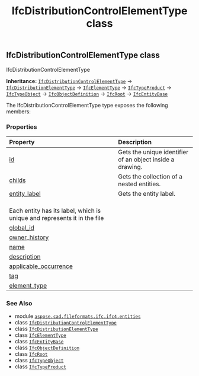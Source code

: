 ﻿---
title: IfcDistributionControlElementType class
second_title: Aspose.CAD for Python via .NET API References
description: 
type: docs
weight: 1820
url: /python-net/aspose.cad.fileformats.ifc.ifc4.entities/ifcdistributioncontrolelementtype/
is_root: false
---

## IfcDistributionControlElementType class

IfcDistributionControlElementType



**Inheritance:** [`IfcDistributionControlElementType`](/cad/python-net/aspose.cad.fileformats.ifc.ifc4.entities/ifcdistributioncontrolelementtype) → 
[`IfcDistributionElementType`](/cad/python-net/aspose.cad.fileformats.ifc.ifc4.entities/ifcdistributionelementtype) → 
[`IfcElementType`](/cad/python-net/aspose.cad.fileformats.ifc.ifc4.entities/ifcelementtype) → 
[`IfcTypeProduct`](/cad/python-net/aspose.cad.fileformats.ifc.ifc4.entities/ifctypeproduct) → 
[`IfcTypeObject`](/cad/python-net/aspose.cad.fileformats.ifc.ifc4.entities/ifctypeobject) → 
[`IfcObjectDefinition`](/cad/python-net/aspose.cad.fileformats.ifc.ifc4.entities/ifcobjectdefinition) → 
[`IfcRoot`](/cad/python-net/aspose.cad.fileformats.ifc.ifc4.entities/ifcroot) → 
[`IfcEntityBase`](/cad/python-net/aspose.cad.fileformats.ifc/ifcentitybase)



The IfcDistributionControlElementType type exposes the following members:

### Properties
| Property | Description |
| :- | :- |
| [id](/cad/python-net/aspose.cad.fileformats.ifc.ifc4.entities/ifcdistributioncontrolelementtype/id) | Gets the unique identifier of an object inside a drawing. |
| [childs](/cad/python-net/aspose.cad.fileformats.ifc.ifc4.entities/ifcdistributioncontrolelementtype/childs) | Gets the collection of a nested entities. |
| [entity_label](/cad/python-net/aspose.cad.fileformats.ifc.ifc4.entities/ifcdistributioncontrolelementtype/entity_label) | Gets the entity label.<br/>Each entity has its label, which is unique and represents it in the file |
| [global_id](/cad/python-net/aspose.cad.fileformats.ifc.ifc4.entities/ifcdistributioncontrolelementtype/global_id) |  |
| [owner_history](/cad/python-net/aspose.cad.fileformats.ifc.ifc4.entities/ifcdistributioncontrolelementtype/owner_history) |  |
| [name](/cad/python-net/aspose.cad.fileformats.ifc.ifc4.entities/ifcdistributioncontrolelementtype/name) |  |
| [description](/cad/python-net/aspose.cad.fileformats.ifc.ifc4.entities/ifcdistributioncontrolelementtype/description) |  |
| [applicable_occurrence](/cad/python-net/aspose.cad.fileformats.ifc.ifc4.entities/ifcdistributioncontrolelementtype/applicable_occurrence) |  |
| [tag](/cad/python-net/aspose.cad.fileformats.ifc.ifc4.entities/ifcdistributioncontrolelementtype/tag) |  |
| [element_type](/cad/python-net/aspose.cad.fileformats.ifc.ifc4.entities/ifcdistributioncontrolelementtype/element_type) |  |



### See Also
* module [`aspose.cad.fileformats.ifc.ifc4.entities`](..)
* class [`IfcDistributionControlElementType`](/cad/python-net/aspose.cad.fileformats.ifc.ifc4.entities/ifcdistributioncontrolelementtype)
* class [`IfcDistributionElementType`](/cad/python-net/aspose.cad.fileformats.ifc.ifc4.entities/ifcdistributionelementtype)
* class [`IfcElementType`](/cad/python-net/aspose.cad.fileformats.ifc.ifc4.entities/ifcelementtype)
* class [`IfcEntityBase`](/cad/python-net/aspose.cad.fileformats.ifc/ifcentitybase)
* class [`IfcObjectDefinition`](/cad/python-net/aspose.cad.fileformats.ifc.ifc4.entities/ifcobjectdefinition)
* class [`IfcRoot`](/cad/python-net/aspose.cad.fileformats.ifc.ifc4.entities/ifcroot)
* class [`IfcTypeObject`](/cad/python-net/aspose.cad.fileformats.ifc.ifc4.entities/ifctypeobject)
* class [`IfcTypeProduct`](/cad/python-net/aspose.cad.fileformats.ifc.ifc4.entities/ifctypeproduct)
